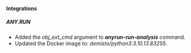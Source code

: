 #### Integrations
##### ANY.RUN
- Added the *obj_ext_cmd* argument to ***anyrun-run-analysis*** command.
- Updated the Docker image to: *demisto/python3:3.10.13.83255*.